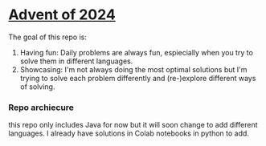 # [Advent of 2024](https://adventofcode.com/2024)
The goal of this repo is:

1. Having fun: Daily problems are always fun, espiecially when you try to solve them in different languages.
2. Showcasing: I'm not always doing the most optimal solutions but I'm trying to solve each problem differently and (re-)explore different ways of solving.

### Repo archiecure

this repo only includes Java for now but it will soon change to add different languages. I already have solutions in Colab notebooks in python to add.
